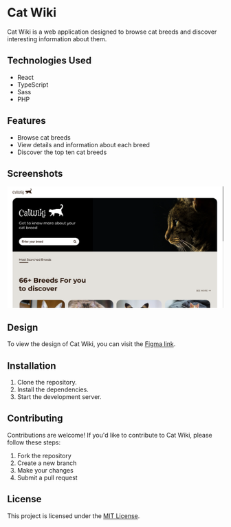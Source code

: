 # Cat Wiki

Cat Wiki is a web application designed to browse cat breeds and discover interesting information about them.

## Technologies Used

- React
- TypeScript
- Sass
- PHP

## Features

- Browse cat breeds
- View details and information about each breed
- Discover the top ten cat breeds

## Screenshots

![Live Website](./client/public/images/design/live-website.png)

## Design

To view the design of Cat Wiki, you can visit the [Figma link](https://www.figma.com/file/6XLJCClikameMhnTZ3RKnM/CatWiki?node-id=1%3A90&mode=dev).

## Installation

1. Clone the repository.
2. Install the dependencies.
3. Start the development server.

## Contributing

Contributions are welcome! If you'd like to contribute to Cat Wiki, please follow these steps:

1. Fork the repository
2. Create a new branch
3. Make your changes
4. Submit a pull request

## License

This project is licensed under the [MIT License](LICENSE).
